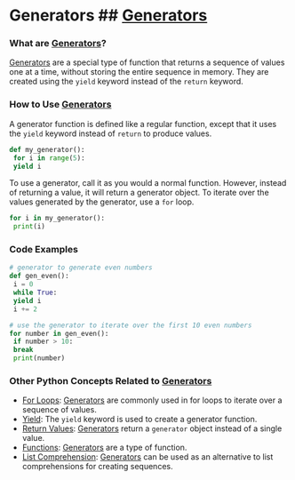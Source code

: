 # Generators ## [Generators](./../generators/)

### What are [Generators](./../generators/)?
 [Generators](./../generators/) are a special type of function that returns a sequence of values one at a time, without storing the entire sequence in memory. They are created using the `yield` keyword instead of the `return` keyword.

### How to Use [Generators](./../generators/)
A generator function is defined like a regular function, except that it uses the `yield` keyword instead of `return` to produce values.

```python
def my_generator():
 for i in range(5):
 yield i
```

To use a generator, call it as you would a normal function. However, instead of returning a value, it will return a generator object. To iterate over the values generated by the generator, use a `for` loop.

```python
for i in my_generator():
 print(i)
```

### Code Examples
```python
# generator to generate even numbers
def gen_even():
 i = 0
 while True:
 yield i
 i += 2
```

```python
# use the generator to iterate over the first 10 even numbers
for number in gen_even():
 if number > 10:
 break
 print(number)
```

### Other Python Concepts Related to [Generators](./../generators/)

- [For Loops](./../for-loops/): [Generators](./../generators/) are commonly used in for loops to iterate over a sequence of values.
- [Yield](./../yield/): The `yield` keyword is used to create a generator function.
- [Return Values](./../return-values/): [Generators](./../generators/) return a `generator` object instead of a single value.
- [Functions](./../functions/): [Generators](./../generators/) are a type of function.
- [List Comprehension](./../list-comprehension/): [Generators](./../generators/) can be used as an alternative to list comprehensions for creating sequences.